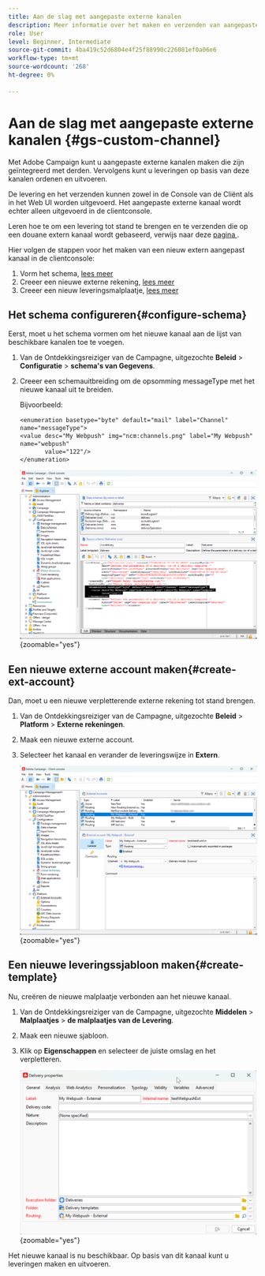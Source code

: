 ```yaml
---
title: Aan de slag met aangepaste externe kanalen
description: Meer informatie over het maken en verzenden van aangepaste externe kanalen met Adobe Campaign Web
role: User
level: Beginner, Intermediate
source-git-commit: 4ba419c52d6804e4f25f88990c226081ef0a06e6
workflow-type: tm+mt
source-wordcount: '268'
ht-degree: 0%

---
```



# Aan de slag met aangepaste externe kanalen {#gs-custom-channel}

Met Adobe Campaign kunt u aangepaste externe kanalen maken die zijn geïntegreerd met derden. Vervolgens kunt u leveringen op basis van deze kanalen ordenen en uitvoeren.

De levering en het verzenden kunnen zowel in de Console van de Cliënt als in het Web UI worden uitgevoerd. Het aangepaste externe kanaal wordt echter alleen uitgevoerd in de clientconsole.

Leren hoe te om een levering tot stand te brengen en te verzenden die op een douane extern kanaal wordt gebaseerd, verwijs naar deze [ pagina ](https://experienceleague.adobe.com/docs/campaign-web/v8/msg/gs-custom-channel.html).

Hier volgen de stappen voor het maken van een nieuw extern aangepast kanaal in de clientconsole:

1. Vorm het schema, [ lees meer ](#configure-schema)
1. Creeer een nieuwe externe rekening, [ lees meer ](#create-ext-account)
1. Creeer een nieuw leveringsmalplaatje, [ lees meer ](#create-template)

## Het schema configureren{#configure-schema}

Eerst, moet u het schema vormen om het nieuwe kanaal aan de lijst van beschikbare kanalen toe te voegen.

1. Van de Ontdekkingsreiziger van de Campagne, uitgezochte **Beleid** > **Configuratie** > **schema&#39;s van Gegevens**.

1. Creeer een schemauitbreiding om de opsomming messageType met het nieuwe kanaal uit te breiden.

   Bijvoorbeeld:

   ```
   <enumeration basetype="byte" default="mail" label="Channel" name="messageType">
   <value desc="My Webpush" img="ncm:channels.png" label="My Webpush" name="webpush"
          value="122"/>
   </enumeration>
   ```

   ![](assets/cus-schema.png){zoomable="yes"}

## Een nieuwe externe account maken{#create-ext-account}

Dan, moet u een nieuwe verpletterende externe rekening tot stand brengen.

1. Van de Ontdekkingsreiziger van de Campagne, uitgezochte **Beleid** > **Platform** > **Externe rekeningen**.

1. Maak een nieuwe externe account.

1. Selecteer het kanaal en verander de leveringswijze in **Extern**.

   ![](assets/cus-ext-account.png){zoomable="yes"}

## Een nieuwe leveringssjabloon maken{#create-template}

Nu, creëren de nieuwe malplaatje verbonden aan het nieuwe kanaal.

1. Van de Ontdekkingsreiziger van de Campagne, uitgezochte **Middelen** > **Malplaatjes** > **de malplaatjes van de Levering**.

1. Maak een nieuwe sjabloon.

1. Klik op **Eigenschappen** en selecteer de juiste omslag en het verpletteren.

   ![](assets/cus-template.png){zoomable="yes"}

Het nieuwe kanaal is nu beschikbaar. Op basis van dit kanaal kunt u leveringen maken en uitvoeren.


